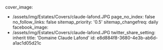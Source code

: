cover_image:
  - /assets/img/Estates/Covers/claude-lafond.JPG
page_no_index: false
no_follow_links: false
sitemap_priority: '0.5'
sitemap_changefreq: daily
facebook_image:
  - /assets/img/Estates/Covers/claude-lafond.JPG
twitter_share_setting: inherit
title: 'Domaine Claude Lafond'
id: e8d884f8-3680-4e3b-ab6d-a1ac1d05d21c
